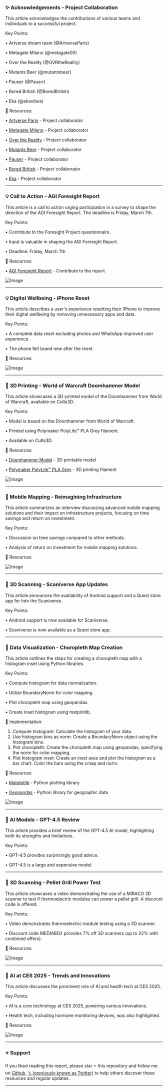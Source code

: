 ### ✨ Acknowledgements - Project Collaboration

This article acknowledges the contributions of various teams and individuals to a successful project.

Key Points:

• Artverse dream team (@ArtverseParis)

• Metagate Milano (@metagate00)

• Over the Reality (@OVRtheReality)

• Mutants Beer (@mutantsbeer)

• Pauser (@Pausrr)

• Bored British (@BoredBritish)

• Eka (@ekavibes)


🔗 Resources:

• [Artverse Paris](https://x.com/ArtverseParis) - Project collaborator

• [Metagate Milano](https://x.com/metagate00) - Project collaborator

• [Over the Reality](https://x.com/OVRtheReality) - Project collaborator

• [Mutants Beer](https://x.com/mutantsbeer) - Project collaborator

• [Pauser](https://x.com/Pausrr) - Project collaborator

• [Bored British](https://x.com/BoredBritish) - Project collaborator

• [Eka](https://x.com/ekavibes) - Project collaborator


---

### 💡 Call to Action - AGI Foresight Report

This article is a call to action urging participation in a survey to shape the direction of the AGI Foresight Report.  The deadline is Friday, March 7th.

Key Points:

• Contribute to the Foresight Project questionnaire.

• Input is valuable in shaping the AGI Foresight Report.

• Deadline: Friday, March 7th


🔗 Resources:

• [AGI Foresight Report](https://agi.org.uk/foresight-report) - Contribute to the report

![Image](https://pbs.twimg.com/media/Gk3qJ_zXUAAvhMI?format=jpg&name=small)


---

### 💡 Digital Wellbeing - iPhone Reset

This article describes a user's experience resetting their iPhone to improve their digital wellbeing by removing unnecessary apps and data.

Key Points:

•  A complete data reset excluding photos and WhatsApp improved user experience.


• The phone felt brand new after the reset.



🔗 Resources:

![Image](https://pbs.twimg.com/media/Gk2v1EAW0AAf8FY?format=png&name=900x900)


---

### 🚀 3D Printing - World of Warcraft Doomhammer Model

This article showcases a 3D-printed model of the Doomhammer from World of Warcraft, available on Cults3D.

Key Points:

•  Model is based on the Doomhammer from World of Warcraft.

• Printed using Polymaker PolyLite™ PLA Grey filament.

• Available on Cults3D.


🔗 Resources:

• [Doomhammer Model](https://cults3d.com/:2775450) - 3D printable model

• [Polymaker PolyLite™ PLA Grey](https://us.polymaker.com/products/polylite-pla?variant=43818025975865) - 3D printing filament

![Image](https://pbs.twimg.com/media/Gk0zzPWW0AAixCX?format=jpg&name=small)


---

### 🤖 Mobile Mapping - Reimagining Infrastructure

This article summarizes an interview discussing advanced mobile mapping solutions and their impact on infrastructure projects, focusing on time savings and return on investment.

Key Points:

•  Discussion on time savings compared to other methods.

•  Analysis of return on investment for mobile mapping solutions.


🔗 Resources:

![Image](https://pbs.twimg.com/media/Gk0nX25WQAALPcW?format=jpg&name=small)


---

### 🚀 3D Scanning - Scaniverse App Updates

This article announces the availability of Android support and a Quest store app for Into the Scaniverse.

Key Points:

• Android support is now available for Scaniverse.

• Scaniverse is now available as a Quest store app.



---

### 🤖 Data Visualization - Choropleth Map Creation

This article outlines the steps for creating a choropleth map with a histogram inset using Python libraries.

Key Points:

• Compute histogram for data normalization.

• Utilize BoundaryNorm for color mapping.

• Plot choropleth map using geopandas.

• Create inset histogram using matplotlib.


🚀 Implementation:

1. Compute histogram: Calculate the histogram of your data.
2. Use histogram bins as norm: Create a BoundaryNorm object using the histogram bins.
3. Plot choropleth: Create the choropleth map using geopandas, specifying the norm for color mapping.
4. Plot histogram inset: Create an inset axes and plot the histogram as a bar chart. Color the bars using the cmap and norm.


🔗 Resources:

• [Matplotlib](https://x.com/matplotlib) - Python plotting library

• [Geopandas](https://x.com/geopandas) - Python library for geographic data

![Image](https://pbs.twimg.com/media/GknwjmUXcAA68CG?format=jpg&name=small)


---

### 🤖 AI Models - GPT-4.5 Review

This article provides a brief review of the GPT-4.5 AI model, highlighting both its strengths and limitations.

Key Points:

• GPT-4.5 provides surprisingly good advice.

• GPT-4.5 is a large and expensive model.



---

### 🚀 3D Scanning - Pellet Grill Power Test

This article showcases a video demonstrating the use of a MIRACO 3D scanner to test if thermoelectric modules can power a pellet grill.  A discount code is offered.

Key Points:

• Video demonstrates thermoelectric module testing using a 3D scanner.

• Discount code MEDIABD2 provides 7% off 3D scanners (up to 22% with combined offers).


🔗 Resources:

![Image](https://pbs.twimg.com/ext_tw_video_thumb/1895130536160423936/pu/img/oyvW_IfsR5_i0CpC.jpg)


---

### 🤖 AI at CES 2025 - Trends and Innovations

This article discusses the prominent role of AI and health tech at CES 2025.

Key Points:

• AI is a core technology at CES 2025, powering various innovations.

• Health tech, including hormone monitoring devices, was also highlighted.


🔗 Resources:

![Image](https://pbs.twimg.com/media/GkzZ3cdWUAEa9en?format=jpg&name=small)


---

### ⭐️ Support

If you liked reading this report, please star ⭐️ this repository and follow me on [Github](https://github.com/Drix10), [𝕏 (previously known as Twitter)](https://x.com/DRIX_10_) to help others discover these resources and regular updates.

---